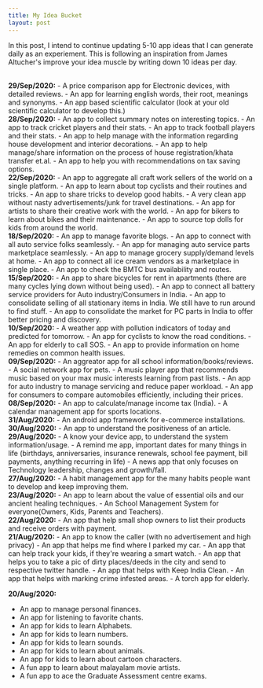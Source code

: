 ```yaml
---
title: My Idea Bucket
layout: post
---
```

<p>In this post, I intend to continue updating 5-10 app ideas that I can generate daily as an experiement. This is following an inspiration from James Altucher's improve your idea muscle by writing down 10 ideas per day.</p>

<br>
<b>29/Sep/2020:</b>
- A price comparison app for Electronic devices, with detailed reviews.
- An app for learning english words, their root, meanings and synonyms.
- An app based scientific calculator (look at your old scientific calculator to develop this.)

<br>
<b>28/Sep/2020:</b>
- An app to collect summary notes on interesting topics.
- An app to track cricket players and their stats.
- An app to track football players and their stats.
- An app to help manage with the information regarding house development and interior decorations.
- An app to help manage/share information on the process of house registration/khata transfer et.al.
- An app to help you with recommendations on tax saving options.

<br>
<b>22/Sep/2020:</b>
- An app to aggregate all craft work sellers of the world on a single platform.
- An app to learn about top cyclists and their routines and tricks.
- An app to share tricks to develop good habits.
- A very clean app without nasty advertisements/junk for travel destinations.
- An app for artists to share their creative work with the world.
- An app for bikers to learn about bikes and their maintenance.
- An app to source top dolls for kids from around the world.


<br>
<b>18/Sep/2020:</b>
- An app to manage favorite blogs.
- An app to connect with all auto service folks seamlessly.
- An app for managing auto service parts marketplace seamlessly.
- An app to manage grocery supply/demand levels at home.
- An app to connect all ice cream vendors as a marketplace in single place.
- An app to check the BMTC bus availability and routes.


<br>
<b>15/Sep/2020:</b>
- An app to share bicycles for rent in apartments (there are many cycles lying down without being used).
- An app to connect all battery service providers for Auto industry/Consumers in India.
- An app to consolidate selling of all stationary items in India. We still have to run around to find stuff.
- An app to consolidate the market for PC parts in India to offer better pricing and discovery.

<br>
<b>10/Sep/2020:</b>
- A weather app with pollution indicators of today and predicted for tomorrow.
- An app for cyclists to know the road conditions.
- An app for elderly to call SOS.
- An app to provide information on home remedies on common health issues.

<br>
<b>09/Sep/2020:</b>
- An aggreator app for all school information/books/reviews.
- A social network app for pets.
- A music player app that recommends music based on your max music interests learning from past lists.
- An app for auto industry to manage servicing and reduce paper workload.
- An app for consumers to compare automobiles efficiently, including their prices.


<br>
<b>08/Sep/2020:</b>
- An app to calculate/manage income tax (India).
- A calendar management app for sports locations.


<br>
<b>31/Aug/2020:</b>
- An android app framework for e-commerce installations.

<br>
<b>30/Aug/2020:</b>
- An app to understand the positiveness of an article.

<br>
<b>29/Aug/2020:</b>
- A know your device app, to understand the system information/usage.
- A remind me app, important dates for many things in life (birthdays, anniversaries, insurance renewals, school fee payment, bill payments, anything recurring in life)
- A news app that only focuses on Technology leadership, changes and growth/fall.

<br>
<b>27/Aug/2020:</b>
- A habit management app for the many habits people want to develop and keep improving them.


<br>
<b>23/Aug/2020:</b>
- An app to learn about the value of essential oils and our ancient healing techniques.
- An School Management System for everyone(Owners, Kids, Parents and Teachers).

<br>
<b>22/Aug/2020:</b>
- An app that help small shop owners to list their products and receive orders with payment.

<br>
<b>21/Aug/2020:</b>
- An app to know the caller (with no advertisement and high privacy)
- An app that helps me find where I parked my car.
- An app that can help track your kids, if they're wearing a smart watch.
- An app that helps you to take a pic of dirty places/deeds in the city and send to respective twitter handle.
- An app that helps with Keep India Clean.
- An app that helps with marking crime infested areas.
- A torch app for elderly.
<br>

<b>20/Aug/2020:</b>
- An app to manage personal finances.
- An app for listening to favorite chants.
- An app for kids to learn Alphabets.
- An app for kids to learn numbers.
- An app for kids to learn sounds.
- An app for kids to learn about animals.
- An app for kids to learn about cartoon characters.
- A fun app to learn about malayalam movie artists.
- A fun app to ace the Graduate Assessment centre exams.
<br>
